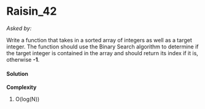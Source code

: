# Raisin_42

*Asked by:*

Write a function that takes in a sorted array of integers as well as a target integer. The function should use the Binary Search algorithm to determine if the target integer is contained in the array and should return its index if it is, otherwise **-1**.

#### Solution


**Сomplexity** 

1) O(log(N))
